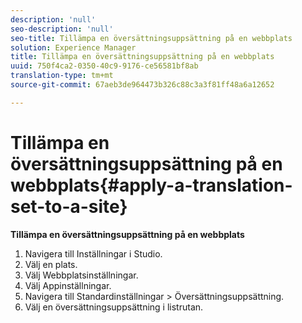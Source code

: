 ```yaml
---
description: 'null'
seo-description: 'null'
seo-title: Tillämpa en översättningsuppsättning på en webbplats
solution: Experience Manager
title: Tillämpa en översättningsuppsättning på en webbplats
uuid: 750f4ca2-0350-40c9-9176-ce56581bf8ab
translation-type: tm+mt
source-git-commit: 67aeb3de964473b326c88c3a3f81ff48a6a12652

---
```



# Tillämpa en översättningsuppsättning på en webbplats{#apply-a-translation-set-to-a-site}

**Tillämpa en översättningsuppsättning på en webbplats**

1. Navigera till Inställningar i Studio.
1. Välj en plats.
1. Välj Webbplatsinställningar.
1. Välj Appinställningar.
1. Navigera till Standardinställningar > Översättningsuppsättning.
1. Välj en översättningsuppsättning i listrutan.